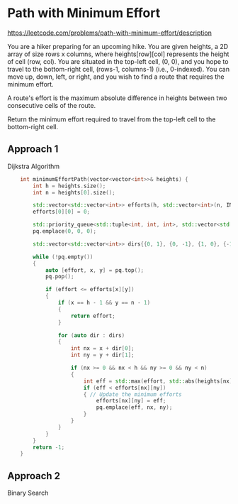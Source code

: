 # Path with Minimum Effort

https://leetcode.com/problems/path-with-minimum-effort/description

You are a hiker preparing for an upcoming hike. You are given heights, a 2D array of size rows x columns, where heights[row][col] represents the height of cell (row, col). You are situated in the top-left cell, (0, 0), and you hope to travel to the bottom-right cell, (rows-1, columns-1) (i.e., 0-indexed). You can move up, down, left, or right, and you wish to find a route that requires the minimum effort.

A route's effort is the maximum absolute difference in heights between two consecutive cells of the route.

Return the minimum effort required to travel from the top-left cell to the bottom-right cell.


## Approach 1 

Dijkstra Algorithm

``` C++
    int minimumEffortPath(vector<vector<int>>& heights) {
        int h = heights.size();
        int n = heights[0].size();

        std::vector<std::vector<int>> efforts(h, std::vector<int>(n, INT_MAX)); // Record the minimum effort to reach each cell.
        efforts[0][0] = 0;

        std::priority_queue<std::tuple<int, int, int>, std::vector<std::tuple<int, int, int>>, std::greater<>> pq; // effort, x, y
        pq.emplace(0, 0, 0); 

        std::vector<std::vector<int>> dirs{{0, 1}, {0, -1}, {1, 0}, {-1, 0}};

        while (!pq.empty())
        {
            auto [effort, x, y] = pq.top();
            pq.pop();

            if (effort <= efforts[x][y])
            {
                if (x == h - 1 && y == n - 1)
                {
                    return effort;
                }

                for (auto dir : dirs)
                {
                    int nx = x + dir[0];
                    int ny = y + dir[1];

                    if (nx >= 0 && nx < h && ny >= 0 && ny < n)
                    {
                        int eff = std::max(effort, std::abs(heights[nx][ny] - heights[x][y]));
                        if (eff < efforts[nx][ny])
                        { // Update the minimum efforts
                            efforts[nx][ny] = eff;
                            pq.emplace(eff, nx, ny);
                        }
                    }
                }
            }
        }
        return -1;
    }
```

## Approach 2 

Binary Search

